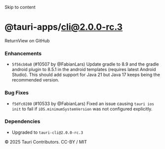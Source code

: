 Skip to content
# @tauri-apps/cli@2.0.0-rc.3
ReturnView on GitHub
### Enhancements
  * `5f56cb0a8` (#10507 by @FabianLars) Update gradle to 8.9 and the gradle android plugin to 8.5.1 in the android templates (requires latest Android Studio). This should add support for Java 21 but Java 17 keeps being the recommended version.


### Bug Fixes
  * `f5dfc0280` (#10533 by @FabianLars) Fixed an issue causing `tauri ios init` to fail if `iOS.minimumSystemVersion` was not configured explicitly.


### Dependencies
  * Upgraded to `tauri-cli@2.0.0-rc.3`


© 2025 Tauri Contributors. CC-BY / MIT
